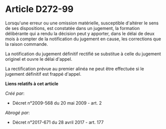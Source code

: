 # Article D272-99

Lorsqu'une erreur ou une omission matérielle, susceptible d'altérer le sens de ses dispositions, est constatée dans un
jugement, la formation délibérante qui a rendu la décision peut y apporter, dans le délai de deux mois à compter de la
notification du jugement en cause, les corrections que la raison commande. 

La notification du jugement définitif rectifié se substitue à celle du jugement originel et ouvre le délai d'appel. 

La rectification prévue au premier alinéa ne peut être effectuée si le jugement définitif est frappé d'appel.

**Liens relatifs à cet article**

_Créé par_:

  - Décret n°2009-568 du 20 mai 2009 - art. 2

_Abrogé par_:

  - Décret n°2017-671 du 28 avril 2017 - art. 177
